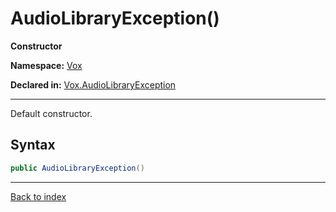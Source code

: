 # AudioLibraryException()

**Constructor**

**Namespace:** [Vox](Vox.md)

**Declared in:** [Vox.AudioLibraryException](Vox.AudioLibraryException.md)

------



Default constructor.


## Syntax

```csharp
public AudioLibraryException()
```

------

[Back to index](index.md)